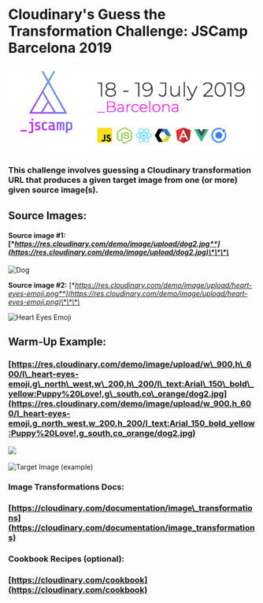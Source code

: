 # Cloudinary's Guess the Transformation Challenge: JSCamp Barcelona 2019

![](.gitbook/assets/jscampbarna19.png)

### This challenge involves guessing a Cloudinary transformation URL that produces a given target image from one \(or more\) given source image\(s\).

## Source Images:

#### Source image \#1: [**https://res.cloudinary.com/demo/image/upload/dog2.jpg**](https://res.cloudinary.com/demo/image/upload/dog2.jpg)\*\*\*\*

![Dog](https://github.com/cloudinary-devs/guess-transformation-jscamp-barcelona/tree/445244d566c21ef0d31385cd18041e21b32f3fe7/.gitbook/assets/dog2.jpg)

**Source image \#2:** [**https://res.cloudinary.com/demo/image/upload/heart-eyes-emoji.png**](https://res.cloudinary.com/demo/image/upload/heart-eyes-emoji.png)\*\*\*\*

![Heart Eyes Emoji](https://github.com/cloudinary-devs/guess-transformation-jscamp-barcelona/tree/445244d566c21ef0d31385cd18041e21b32f3fe7/.gitbook/assets/heart-eyes-emoji.png)

## Warm-Up Example:

### [https://res.cloudinary.com/demo/image/upload/w\_900,h\_600/l\_heart-eyes-emoji,g\_north\_west,w\_200,h\_200/l\_text:Arial\_150\_bold\_yellow:Puppy%20Love!,g\_south,co\_orange/dog2.jpg](https://res.cloudinary.com/demo/image/upload/w_900,h_600/l_heart-eyes-emoji,g_north_west,w_200,h_200/l_text:Arial_150_bold_yellow:Puppy%20Love!,g_south,co_orange/dog2.jpg)

![](https://github.com/cloudinary-devs/guess-transformation-jscamp-barcelona/tree/445244d566c21ef0d31385cd18041e21b32f3fe7/.gitbook/assets/puppy-love.jpg)

![Target Image \(example\)](https://github.com/cloudinary-devs/guess-transformation-jamstack-london/tree/aea496103cbf1afa14c1bbff1d8ad25e76632bac/.gitbook/assets/composite-one%20%282%29.jpg)

### Image Transformations Docs:

### [https://cloudinary.com/documentation/image\_transformations](https://cloudinary.com/documentation/image_transformations)

### Cookbook Recipes \(optional\):

### [https://cloudinary.com/cookbook](https://cloudinary.com/cookbook)

